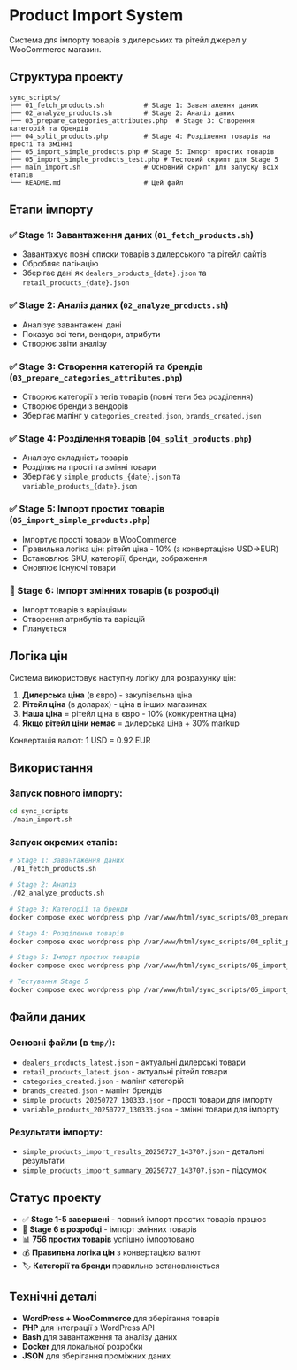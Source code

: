 # Product Import System

Система для імпорту товарів з дилерських та рітейл джерел у WooCommerce магазин.

## Структура проекту

```
sync_scripts/
├── 01_fetch_products.sh          # Stage 1: Завантаження даних
├── 02_analyze_products.sh        # Stage 2: Аналіз даних
├── 03_prepare_categories_attributes.php  # Stage 3: Створення категорій та брендів
├── 04_split_products.php         # Stage 4: Розділення товарів на прості та змінні
├── 05_import_simple_products.php # Stage 5: Імпорт простих товарів
├── 05_import_simple_products_test.php # Тестовий скрипт для Stage 5
├── main_import.sh                # Основний скрипт для запуску всіх етапів
└── README.md                     # Цей файл
```

## Етапи імпорту

### ✅ Stage 1: Завантаження даних (`01_fetch_products.sh`)
- Завантажує повні списки товарів з дилерського та рітейл сайтів
- Обробляє пагінацію
- Зберігає дані як `dealers_products_{date}.json` та `retail_products_{date}.json`

### ✅ Stage 2: Аналіз даних (`02_analyze_products.sh`)
- Аналізує завантажені дані
- Показує всі теги, вендори, атрибути
- Створює звіти аналізу

### ✅ Stage 3: Створення категорій та брендів (`03_prepare_categories_attributes.php`)
- Створює категорії з тегів товарів (повні теги без розділення)
- Створює бренди з вендорів
- Зберігає мапінг у `categories_created.json`, `brands_created.json`

### ✅ Stage 4: Розділення товарів (`04_split_products.php`)
- Аналізує складність товарів
- Розділяє на прості та змінні товари
- Зберігає у `simple_products_{date}.json` та `variable_products_{date}.json`

### ✅ Stage 5: Імпорт простих товарів (`05_import_simple_products.php`)
- Імпортує прості товари в WooCommerce
- Правильна логіка цін: рітейл ціна - 10% (з конвертацією USD→EUR)
- Встановлює SKU, категорії, бренди, зображення
- Оновлює існуючі товари

### 🔄 Stage 6: Імпорт змінних товарів (в розробці)
- Імпорт товарів з варіаціями
- Створення атрибутів та варіацій
- Планується

## Логіка цін

Система використовує наступну логіку для розрахунку цін:

1. **Дилерська ціна** (в євро) - закупівельна ціна
2. **Рітейл ціна** (в доларах) - ціна в інших магазинах
3. **Наша ціна** = рітейл ціна в євро - 10% (конкурентна ціна)
4. **Якщо рітейл ціни немає** = дилерська ціна + 30% markup

Конвертація валют: 1 USD = 0.92 EUR

## Використання

### Запуск повного імпорту:
```bash
cd sync_scripts
./main_import.sh
```

### Запуск окремих етапів:
```bash
# Stage 1: Завантаження даних
./01_fetch_products.sh

# Stage 2: Аналіз
./02_analyze_products.sh

# Stage 3: Категорії та бренди
docker compose exec wordpress php /var/www/html/sync_scripts/03_prepare_categories_attributes.php

# Stage 4: Розділення товарів
docker compose exec wordpress php /var/www/html/sync_scripts/04_split_products.php

# Stage 5: Імпорт простих товарів
docker compose exec wordpress php /var/www/html/sync_scripts/05_import_simple_products.php

# Тестування Stage 5
docker compose exec wordpress php /var/www/html/sync_scripts/05_import_simple_products_test.php
```

## Файли даних

### Основні файли (в `tmp/`):
- `dealers_products_latest.json` - актуальні дилерські товари
- `retail_products_latest.json` - актуальні рітейл товари
- `categories_created.json` - мапінг категорій
- `brands_created.json` - мапінг брендів
- `simple_products_20250727_130333.json` - прості товари для імпорту
- `variable_products_20250727_130333.json` - змінні товари для імпорту

### Результати імпорту:
- `simple_products_import_results_20250727_143707.json` - детальні результати
- `simple_products_import_summary_20250727_143707.json` - підсумок

## Статус проекту

- ✅ **Stage 1-5 завершені** - повний імпорт простих товарів працює
- 🔄 **Stage 6 в розробці** - імпорт змінних товарів
- 📊 **756 простих товарів** успішно імпортовано
- 💰 **Правильна логіка цін** з конвертацією валют
- 🏷️ **Категорії та бренди** правильно встановлюються

## Технічні деталі

- **WordPress + WooCommerce** для зберігання товарів
- **PHP** для інтеграції з WordPress API
- **Bash** для завантаження та аналізу даних
- **Docker** для локальної розробки
- **JSON** для зберігання проміжних даних 